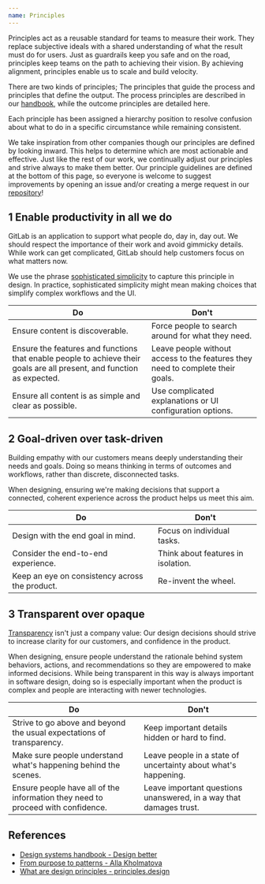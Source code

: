 ```yaml
---
name: Principles
---
```


Principles act as a reusable standard for teams to measure their work. They replace subjective ideals with a shared understanding of what the result must do for users. Just as guardrails keep you safe and on the road, principles keep teams on the path to achieving their vision. By achieving alignment, principles enable us to scale and build velocity.

There are two kinds of principles; The principles that guide the process and principles that define the output. The process principles are described in our [handbook](https://about.gitlab.com/handbook/product/#product-principles), while the outcome principles are detailed here.

Each principle has been assigned a hierarchy position to resolve confusion about what to do in a specific circumstance while remaining consistent.

We take inspiration from other companies though our principles are defined by looking inward. This helps to determine which are most actionable and effective. Just like the rest of our work, we continually adjust our principles and strive always to make them better. Our principle guidelines are defined at the bottom of this page, so everyone is welcome to suggest improvements by opening an issue and/or creating a merge request in our [repository](https://gitlab.com/gitlab-org/gitlab-services/design.gitlab.com)!

## 1 Enable productivity in all we do

GitLab is an application to support what people do, day in, day out. We should respect the importance of their work and avoid gimmicky details. While work can get complicated, GitLab should help customers focus on what matters now.

We use the phrase [sophisticated simplicity](https://handbook.gitlab.com/handbook/product/ux/product-designer/#aiming-towards-sophisticated-simplicity) to capture this principle in design. In practice, sophisticated simplicity might mean making choices that simplify complex workflows and the UI.

| Do                                                                                                                                              | Don't                                                                                                                                                              |
| ----------------------------------------------------------------------------------------------------------------------------------------------- | ------------------------------------------------------------------------------------------------------------------------------------------------------------------ |
| Ensure content is discoverable. | Force people to search around for what they need. |
| Ensure the features and functions that enable people to achieve their goals are all present, and function as expected.  |  Leave people without access to the features they need to complete their goals. |
| Ensure all content is as simple and clear as possible. | Use complicated explanations or UI configuration options. |

<!--
 1. **Bold sub principle(s) title** Explanation, plus optional reference
  - Example(s), plus link towards a reference in real-life
-->

## 2 Goal-driven over task-driven

Building empathy with our customers means deeply understanding their needs and goals. Doing so means thinking in terms of outcomes and workflows, rather than discrete, disconnected tasks.

When designing, ensuring we're making decisions that support a connected, coherent experience across the product helps us meet this aim.

| Do                                                                                                                                              | Don't                                                                                                                                                              |
| ----------------------------------------------------------------------------------------------------------------------------------------------- | ------------------------------------------------------------------------------------------------------------------------------------------------------------------ |
| Design with the end goal in mind.  |  Focus on individual tasks. |
| Consider the end-to-end experience. | Think about features in isolation.  |
| Keep an eye on consistency across the product. | Re-invent the wheel. |

<!--
 1. **Bold sub principle(s) title** Explanation, plus optional reference
  - Example(s), plus link towards a reference in real-life
-->

## 3 Transparent over opaque

[Transparency](https://handbook.gitlab.com/handbook/values/#transparency) isn't just a company value: Our design decisions should strive to increase clarity for our customers, and confidence in the product.

When designing, ensure people understand the rationale behind system behaviors, actions, and recommendations so they are empowered to make informed decisions. While being transparent in this way is always important in software design, doing so is especially important when the product is complex and people are interacting with newer technologies. 

| Do                                                                                                                                              | Don't                                                                                                                                                              |
| ----------------------------------------------------------------------------------------------------------------------------------------------- | ------------------------------------------------------------------------------------------------------------------------------------------------------------------ |
| Strive to go above and beyond the usual expectations of transparency. | Keep important details hidden or hard to find. |
| Make sure people understand what's happening behind the scenes.  |  Leave people in a state of uncertainty about what's happening.    |
| Ensure people have all of the information they need to proceed with confidence. | Leave important questions unanswered, in a way that damages trust.  |

<!--
1. **Bold sub principle(s) title** Explanation, plus optional reference
  - Example(s), plus link towards a reference in real-life
-->

## References

- [Design systems handbook - Design better](https://www.designbetter.co/design-systems-handbook/expanding-design-system)
- [From purpose to patterns - Alla Kholmatova](https://speakerdeck.com/craftui/from-purpose-to-patterns)
- [What are design principles - principles.design](https://principles.design/#what-are-design-principles)
